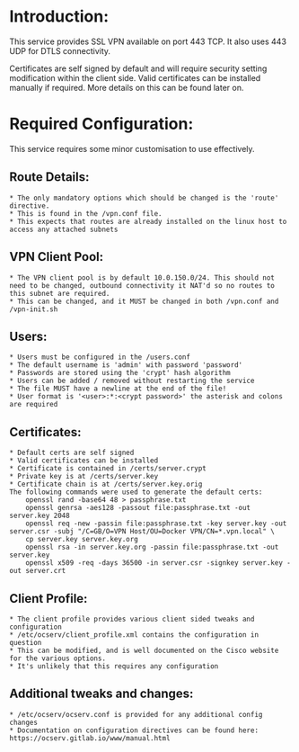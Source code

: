 
# Introduction:
This service provides SSL VPN available on port 443 TCP. It also uses 443 UDP for DTLS connectivity.

Certificates are self signed by default and will require security setting modification within the client side. 
Valid certificates can be installed manually if required. More details on this can be found later on.


# Required Configuration:
This service requires some minor customisation to use effectively.

## Route Details:
    * The only mandatory options which should be changed is the 'route' directive.
    * This is found in the /vpn.conf file.
    * This expects that routes are already installed on the linux host to access any attached subnets

## VPN Client Pool:
    * The VPN client pool is by default 10.0.150.0/24. This should not need to be changed, outbound connectivity it NAT'd so no routes to this subnet are required.
    * This can be changed, and it MUST be changed in both /vpn.conf and /vpn-init.sh 

## Users:
    * Users must be configured in the /users.conf
    * The default username is 'admin' with password 'password'
    * Passwords are stored using the 'crypt' hash algorithm
    * Users can be added / removed without restarting the service
    * The file MUST have a newline at the end of the file!
    * User format is '<user>:*:<crypt password>' the asterisk and colons are required

## Certificates:
    * Default certs are self signed
    * Valid certificates can be installed
    * Certificate is contained in /certs/server.crypt
    * Private key is at /certs/server.key
    * Certificate chain is at /certs/server.key.orig
    The following commands were used to generate the default certs:
        openssl rand -base64 48 > passphrase.txt
        openssl genrsa -aes128 -passout file:passphrase.txt -out server.key 2048
        openssl req -new -passin file:passphrase.txt -key server.key -out server.csr -subj "/C=GB/O=VPN Host/OU=Docker VPN/CN=*.vpn.local" \
        cp server.key server.key.org
        openssl rsa -in server.key.org -passin file:passphrase.txt -out server.key
        openssl x509 -req -days 36500 -in server.csr -signkey server.key -out server.crt

## Client Profile:
    * The client profile provides various client sided tweaks and configuration
    * /etc/ocserv/client_profile.xml contains the configuration in question
    * This can be modified, and is well documented on the Cisco website for the various options.
    * It's unlikely that this requires any configuration

## Additional tweaks and changes:
    * /etc/ocserv/ocserv.conf is provided for any additional config changes
    * Documentation on configuration directives can be found here: https://ocserv.gitlab.io/www/manual.html